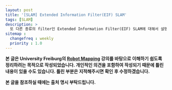 ```yaml
---
layout: post
title: '[SLAM] Extended Information Filter(EIF) SLAM'
tags: [SLAM]
description: >
  또 다른 종류의 filter인 Extended Information Filter(EIF) SLAM에 대해서 설명한다.
sitemap :
  changefreq : weekly
  priority : 1.0
---
```


**본 글은 University Freiburg의 [Robot Mapping](http://ais.informatik.uni-freiburg.de/teaching/ws13/mapping/) 강의를 바탕으로 이해하기 쉽도록 정리하려는 목적으로 작성되었습니다. 개인적인 의견을 포함하여 작성되기 때문에 틀린 내용이 있을 수도 있습니다. 틀린 부분은 지적해주시면 확인 후 수정하겠습니다.**








**본 글을 참조하실 때에는 출처 명시 부탁드립니다.**
